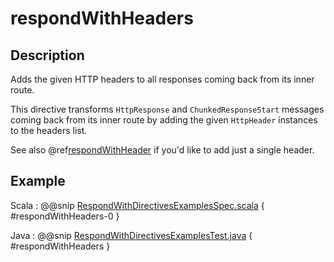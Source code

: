 # respondWithHeaders

## Description

Adds the given HTTP headers to all responses coming back from its inner route.

This directive transforms `HttpResponse` and `ChunkedResponseStart` messages coming back from its inner route by
adding the given `HttpHeader` instances to the headers list.

See also @ref[respondWithHeader](respondWithHeader.md) if you'd like to add just a single header.

## Example

Scala
:  @@snip [RespondWithDirectivesExamplesSpec.scala]($test$/scala/docs/http/scaladsl/server/directives/RespondWithDirectivesExamplesSpec.scala) { #respondWithHeaders-0 }

Java
:  @@snip [RespondWithDirectivesExamplesTest.java]($test$/java/docs/http/javadsl/server/directives/RespondWithDirectivesExamplesTest.java) { #respondWithHeaders }
